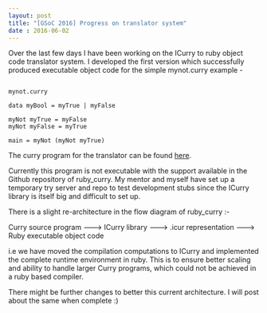 ```yaml
---
layout: post
title: "[GSoC 2016] Progress on translator system"
date : 2016-06-02
---
```


Over the last few days I have been working on the ICurry to ruby object code translator system. I developed the first version which successfully produced executable object code for the simple mynot.curry example -

<pre><code>
mynot.curry

data myBool = myTrue | myFalse

myNot myTrue = myFalse
myNot myFalse = myTrue

main = myNot (myNot myTrue)
</code></pre>


The curry program for the translator can be found <a href='https://github.com/karthiksenthil/ruby_curry/blob/master/lib/ICurryToRuby.curry'>here</a>.

Currently this program is not executable with the support available in the Github repository of ruby_curry. My mentor and myself have set up a temporary try server and repo to test development stubs since the ICurry library is itself big and difficult to set up.

There is a slight re-architecture in the flow diagram of ruby_curry :-

Curry source program ---> ICurry library ---> .icur representation ---> Ruby executable object code

i.e we have moved the compilation computations to ICurry and implemented the complete runtime environment in ruby. This is to ensure better scaling and ability to handle larger Curry programs, which could not be achieved in a ruby based compiler.

There might be further changes to better this current architecture. I will post about the same when complete :)

